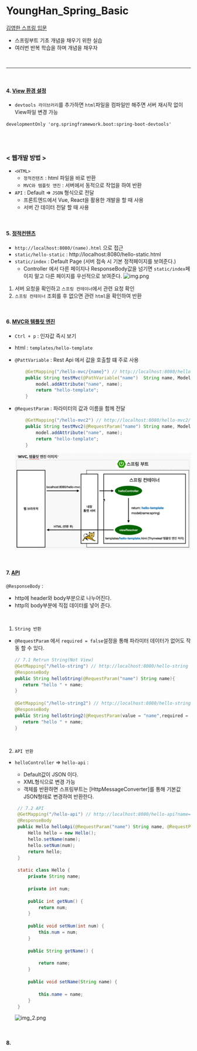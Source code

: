 # YoungHan_Spring_Basic

[김영한 스프링 입문](https://www.youtube.com/watch?v=qyGjLVQ0Hog&list=PLumVmq_uRGHgBrimIp2-7MCnoPUskVMnd)

- 스프링부트 기초 개념을 채우기 위한 실습
- 여러번 반복 학습을 하며 개념을 채우자

<br>

---

<br>

#### 4. [View 환경 설정](https://www.youtube.com/watch?v=P6AgXuh-fxA&list=PLumVmq_uRGHgBrimIp2-7MCnoPUskVMnd&index=4)
- `devtools 라이브러리`를 추가하면 `html`파일을 컴파일만 해주면 서버 재시작 없이 View파일 변경 가능

```developmentOnly 'org.springframework.boot:spring-boot-devtools'```


<br>
<br>


### < 웹개발 방법 >
- `<HTML>`
  - `정적컨텐츠` : html 파일을 바로 반환
  - `MVC와 템플릿 엔진` : 서버에서 동적으로 작업을 하여 반환
- `API` : Default => `JSON` 형식으로 전달
  - 프론트엔드에서 Vue, React을 활용한 개발을 할 때 사용
  - 서버 간 데이터 전달 할 때 사용


<br>


#### 5. [정적컨텐츠](https://www.youtube.com/watch?v=yZVTnaudGXk&list=PLumVmq_uRGHgBrimIp2-7MCnoPUskVMnd&index=6)
- `http://localhost:8080/(name).html` 으로 접근
- `static/hello-static` : http://localhost:8080/hello-static.html
- `static/index` : Default Page (서버 접속 시 기본 정적페이지를 보여준다.)
  - Controller 에서 다른 페이지나 ResponseBody값을 넘기면 `static/index`페이지 말고 다른 페이지를 우선적으로 보여준다.
![img.png](img.png)
1. 서버 요청을 확인하고 `스프링 컨테이너`에서 관련 요청 확인
2. `스프링 컨테이너` 조회를 후 없으면 관련 `html`을 확인하여 반환


<br>


#### 6. [MVC와 템플릿 엔진](https://www.youtube.com/watch?v=H8LG-GncT94&list=PLumVmq_uRGHgBrimIp2-7MCnoPUskVMnd&index=7)
- `Ctrl + p` : 인자값 즉시 보기
- html : `templates/hello-template`

- `@PattVariable` : Rest Api 에서 값을 호출할 떄 주로 사용
  ```java
      @GetMapping("/hello-mvc/{name}") // http://localhost:8080/hello-mvc/dokim
      public String testMvc(@PathVariable("name")  String name, Model model){
          model.addAttribute("name", name);
          return "hello-template";
      }
  ```

- `@RequestParam` : 파라미터의 값과 이름을 함께 전달
  ```java
      @GetMapping("/hello-mvc2") // http://localhost:8080/hello-mvc2/name=dokim
      public String testMvc2(@RequestParam("name") String name, Model model){
          model.addAttribute("name", name);
          return "hello-template";
      }
  ```

  ![img_1.png](img_1.png)


<br>


#### 7. [API](https://www.youtube.com/watch?v=ec1jW_jBCmI&list=PLumVmq_uRGHgBrimIp2-7MCnoPUskVMnd&index=8)
`@ResponseBody` : 
   - http에 header와 body부분으로 나누어진다.
   - http의 body부분에 직접 데이터를 넣어 준다.

<br>

1. `String 반환`
- `@RequestParam` 에서 `required = false`설정을 통해 파라미터 데이터가 없어도 작동 할 수 있다.
     ```java
    // 7.1 Retrun String(Not View)
    @GetMapping("/hello-string") // http://localhost:8080/hello-string
    @ResponseBody
    public String helloString(@RequestParam("name") String name){
        return "hello " + name;
    }

    @GetMapping("/hello-string2") // http://localhost:8080/hello-string2 ,  http://localhost:8080/hello-string2?name=dokim
    @ResponseBody
    public String helloString2(@RequestParam(value = "name",required = false) String name){
        return "hello " + name;
    }
     ```

   <br>

2. `API 반환`
- `helloController` => `hello-api` : 
  - Default값이 JSON 이다.
  - XML형식으로 변경 가능
  - 객체를 반환하면 스프링부트는 [HttpMessageConverter]를 통해 기본값 JSON형태로 변경하여 반환한다.
   
   ```java
    // 7.2 API
    @GetMapping("/hello-api") // http://localhost:8080/hello-api?name=dokim&num=010
    @ResponseBody
    public Hello helloApi(@RequestParam("name") String name, @RequestParam("num") int num){
        Hello hello = new Hello();
        hello.setName(name);
        hello.setNum(num);
        return hello;
    }

    static class Hello {
        private String name;

        private int num;

        public int getNum() {
            return num;
        }

        public void setNum(int num) {
            this.num = num;
        }

        public String getName() {

            return name;
        }

        public void setName(String name) {

            this.name = name;
        }
    }
    ```
  ![img_2.png](img_2.png)


<br>


#### 8.